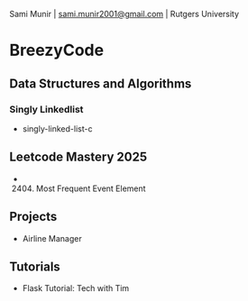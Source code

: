 Sami Munir | sami.munir2001@gmail.com | Rutgers University

# BreezyCode

## Data Structures and Algorithms

### Singly Linkedlist

- singly-linked-list-c

## Leetcode Mastery 2025

- 2404. Most Frequent Event Element

## Projects

- Airline Manager

## Tutorials

- Flask Tutorial: Tech with Tim

